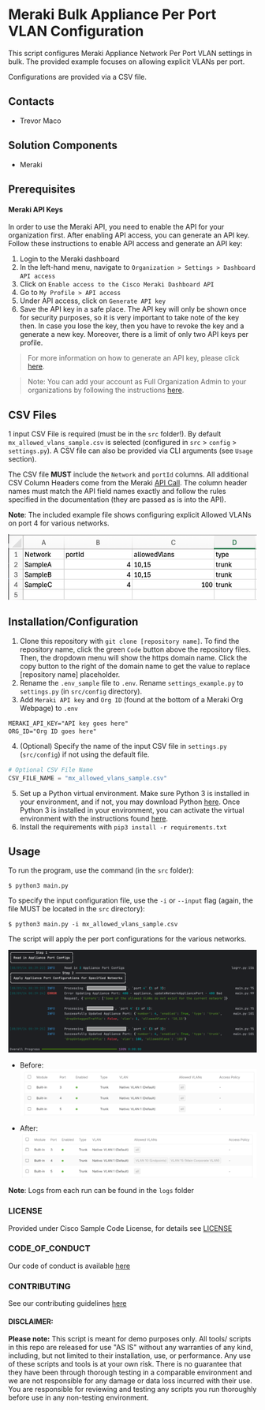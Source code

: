# Meraki Bulk Appliance Per Port VLAN Configuration

This script configures Meraki Appliance Network Per Port VLAN settings in bulk. The provided example focuses on allowing explicit VLANs per port.

Configurations are provided via a CSV file.

## Contacts
* Trevor Maco

## Solution Components
* Meraki

## Prerequisites
#### Meraki API Keys
In order to use the Meraki API, you need to enable the API for your organization first. After enabling API access, you can generate an API key. Follow these instructions to enable API access and generate an API key:
1. Login to the Meraki dashboard
2. In the left-hand menu, navigate to `Organization > Settings > Dashboard API access`
3. Click on `Enable access to the Cisco Meraki Dashboard API`
4. Go to `My Profile > API access`
5. Under API access, click on `Generate API key`
6. Save the API key in a safe place. The API key will only be shown once for security purposes, so it is very important to take note of the key then. In case you lose the key, then you have to revoke the key and a generate a new key. Moreover, there is a limit of only two API keys per profile.

> For more information on how to generate an API key, please click [here](https://developer.cisco.com/meraki/api-v1/#!authorization/authorization). 

> Note: You can add your account as Full Organization Admin to your organizations by following the instructions [here](https://documentation.meraki.com/General_Administration/Managing_Dashboard_Access/Managing_Dashboard_Administrators_and_Permissions).

## CSV Files
1 input CSV File is required (must be in the `src` folder!). By default `mx_allowed_vlans_sample.csv` is selected (configured in `src` > `config` > `settings.py`). A CSV file can also be provided via CLI arguments (see `Usage` section).

The CSV file **MUST** include the `Network` and `portId` columns. All additional CSV Column Headers come from the Meraki [API Call](https://developer.cisco.com/meraki/api-v1/update-network-appliance-port/). The column header names must match the API field names exactly and follow the rules specified in the documentation (they are passed as is into the API).

**Note**: The included example file shows configuring explicit Allowed VLANs on port 4 for various networks.

![sample_csv.png](IMAGES/sample_csv.png)

## Installation/Configuration
1. Clone this repository with `git clone [repository name]`. To find the repository name, click the green `Code` button above the repository files. Then, the dropdown menu will show the https domain name. Click the copy button to the right of the domain name to get the value to replace [repository name] placeholder.
2. Rename the `.env_sample` file to `.env`. Rename `settings_example.py` to `settings.py` (in `src/config` directory).
3. Add `Meraki API key` and `Org ID` (found at the bottom of a Meraki Org Webpage) to `.env`
```dotenv
MERAKI_API_KEY="API key goes here"
ORG_ID="Org ID goes here"
```
4. (Optional) Specify the name of the input CSV file in `settings.py` (`src/config`) if not using the default file.
```python
# Optional CSV File Name
CSV_FILE_NAME = "mx_allowed_vlans_sample.csv"
```
5. Set up a Python virtual environment. Make sure Python 3 is installed in your environment, and if not, you may download Python [here](https://www.python.org/downloads/). Once Python 3 is installed in your environment, you can activate the virtual environment with the instructions found [here](https://docs.python.org/3/tutorial/venv.html).
6. Install the requirements with `pip3 install -r requirements.txt`

## Usage

To run the program, use the command (in the `src` folder):
```shell
$ python3 main.py
```

To specify the input configuration file, use the `-i` or `--input` flag (again, the file MUST be located in the `src` directory):
```shell
$ python3 main.py -i mx_allowed_vlans_sample.csv
```

The script will apply the per port configurations for the various networks.

![console_pt1.png](IMAGES/console_pt1.png)

* Before:
![meraki_dashboard_before.png](IMAGES/meraki_dashboard_before.png)

* After:
![meraki_dashboard_after.png](IMAGES/meraki_dashboard_after.png)

**Note**: Logs from each run can be found in the `logs` folder

### LICENSE

Provided under Cisco Sample Code License, for details see [LICENSE](LICENSE.md)

### CODE_OF_CONDUCT

Our code of conduct is available [here](CODE_OF_CONDUCT.md)

### CONTRIBUTING

See our contributing guidelines [here](CONTRIBUTING.md)

#### DISCLAIMER:
<b>Please note:</b> This script is meant for demo purposes only. All tools/ scripts in this repo are released for use "AS IS" without any warranties of any kind, including, but not limited to their installation, use, or performance. Any use of these scripts and tools is at your own risk. There is no guarantee that they have been through thorough testing in a comparable environment and we are not responsible for any damage or data loss incurred with their use.
You are responsible for reviewing and testing any scripts you run thoroughly before use in any non-testing environment.